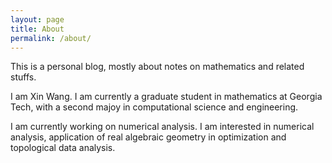 ```yaml
---
layout: page
title: About
permalink: /about/
---
```


This is a personal blog, mostly about notes on mathematics and related stuffs.

I am Xin Wang. I am currently a graduate student in mathematics at Georgia Tech, with a second majoy in computational science and engineering. 

I am currently working on numerical analysis. I am interested in numerical analysis, application of real algebraic geometry in optimization and topological data analysis.
